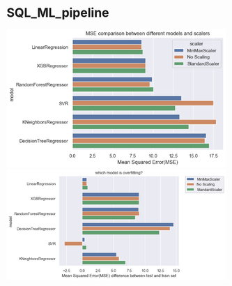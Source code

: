 # SQL_ML_pipeline
![Model comparison](https://github.com/calony/SQL_ML_pipeline/blob/main/model_comparison.png)
![Model overfit](https://github.com/calony/SQL_ML_pipeline/blob/main/model_overfit.png)
